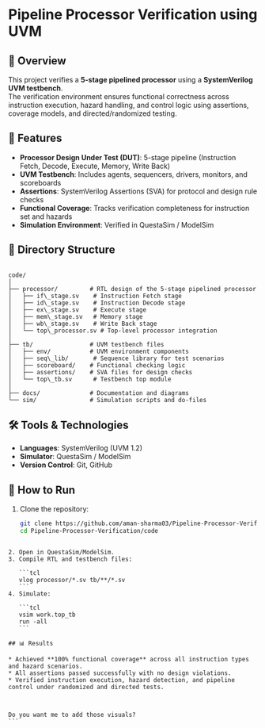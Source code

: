 # Pipeline Processor Verification using UVM

## 📌 Overview
This project verifies a **5-stage pipelined processor** using a **SystemVerilog UVM testbench**.  
The verification environment ensures functional correctness across instruction execution, hazard handling, and control logic using assertions, coverage models, and directed/randomized testing.

## 🎯 Features
- **Processor Design Under Test (DUT)**: 5-stage pipeline (Instruction Fetch, Decode, Execute, Memory, Write Back)
- **UVM Testbench**: Includes agents, sequencers, drivers, monitors, and scoreboards
- **Assertions**: SystemVerilog Assertions (SVA) for protocol and design rule checks
- **Functional Coverage**: Tracks verification completeness for instruction set and hazards
- **Simulation Environment**: Verified in QuestaSim / ModelSim

## 📂 Directory Structure
```

code/
│
├── processor/         # RTL design of the 5-stage pipelined processor
│   ├── if\_stage.sv    # Instruction Fetch stage
│   ├── id\_stage.sv    # Instruction Decode stage
│   ├── ex\_stage.sv    # Execute stage
│   ├── mem\_stage.sv   # Memory stage
│   ├── wb\_stage.sv    # Write Back stage
│   └── top\_processor.sv # Top-level processor integration
│
├── tb/                # UVM testbench files
│   ├── env/           # UVM environment components
│   ├── seq\_lib/       # Sequence library for test scenarios
│   ├── scoreboard/    # Functional checking logic
│   ├── assertions/    # SVA files for design checks
│   └── top\_tb.sv      # Testbench top module
│
├── docs/              # Documentation and diagrams
└── sim/               # Simulation scripts and do-files

````

## 🛠️ Tools & Technologies
- **Languages**: SystemVerilog (UVM 1.2)
- **Simulator**: QuestaSim / ModelSim
- **Version Control**: Git, GitHub

## 🚀 How to Run
1. Clone the repository:
   ```bash
   git clone https://github.com/aman-sharma03/Pipeline-Processor-Verification.git
   cd Pipeline-Processor-Verification/code
````

2. Open in QuestaSim/ModelSim.
3. Compile RTL and testbench files:

   ```tcl
   vlog processor/*.sv tb/**/*.sv
   ```
4. Simulate:

   ```tcl
   vsim work.top_tb
   run -all
   ```

## 📊 Results

* Achieved **100% functional coverage** across all instruction types and hazard scenarios.
* All assertions passed successfully with no design violations.
* Verified instruction execution, hazard detection, and pipeline control under randomized and directed tests.



Do you want me to add those visuals?
```
